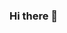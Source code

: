 ### Hi there 👋

<!--
**zsLin177/zsLin177** is a ✨ _special_ ✨ repository because its `README.md` (this file) appears on your GitHub profile.

Here are some ideas to get you started:

🔭 I’m currently a first-year Master student at [SUDA-HLT](https://www.hlt.suda.edu.cn) .
🌱 I’m currently learning NLP .
📫 How to reach me: zsLin177@qq.com
